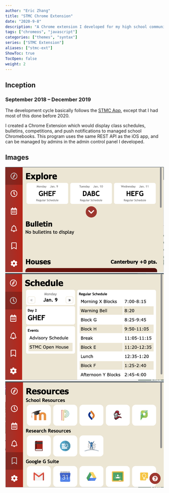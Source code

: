 ```yaml
---
author: "Eric Zhang"
title: "STMC Chrome Extension"
date: "2020-9-8"
description: "A Chrome extension I developed for my high school community!"
tags: ["chromeos", "javascript"]
categories: ["themes", "syntax"]
series: ["STMC Extension"]
aliases: ["stmc-ext"]
ShowToc: true
TocOpen: false
weight: 2
---
```



## Inception 
### September 2018 – December 2019
The development cycle basically follows the [STMC App](../stmc-app), except that I had most of this done before 2020.

I created a Chrome Extension which would display class schedules, bulletins, competitions, and push notifications to managed school Chromebooks. This program uses the same REST API as the iOS app, and can be managed by admins in the admin control panel I developed.

## Images
![](/projects/stmc-ext/1.png)
![](/projects/stmc-ext/2.png)
![](/projects/stmc-ext/3.png)
